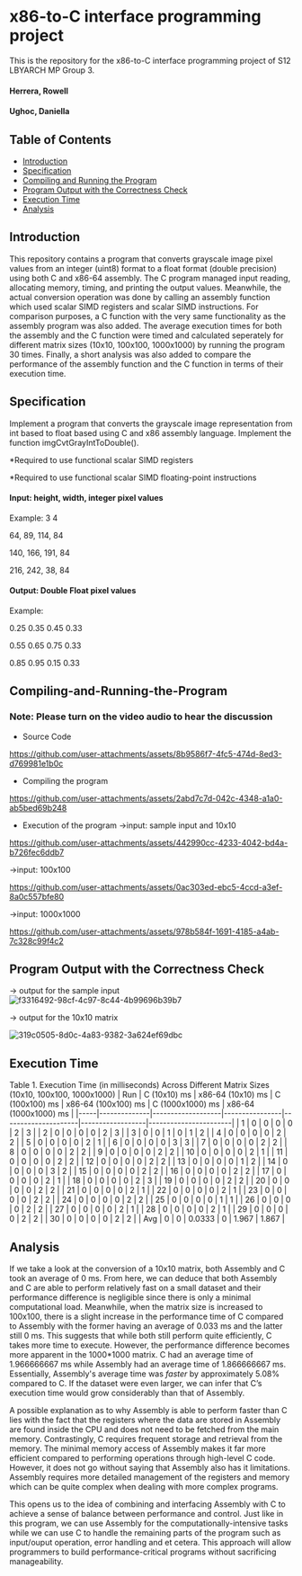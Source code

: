 # x86-to-C interface programming project
This is the repository for the x86-to-C interface programming project of S12 LBYARCH MP Group 3.
#### Herrera, Rowell
#### Ughoc, Daniella

## Table of Contents
- [Introduction](#introduction)
- [Specification](#specification)
- [Compiling and Running the Program](#Compiling-and-Running-the-Program)
- [Program Output with the Correctness Check](#Program-Output-with-the-Correctness-Check)
- [Execution Time](#execution-time)
- [Analysis](#analysis)
  
## Introduction
This repository contains a program that converts grayscale image pixel values from an integer (uint8) format to a float format (double precision) using both C and x86-64 assembly. The C program managed input reading, allocating memory, timing, and printing the output values. Meanwhile, the actual conversion operation was done by calling an assembly function which used scalar SIMD registers and scalar SIMD instructions. For comparison purposes, a C function with the very same functionality as the assembly program was also added. The average execution times for both the assembly and the C function were timed and calculated seperately for different matrix sizes (10x10, 100x100, 1000x1000) by running the program 30 times. Finally, a short analysis was also added to compare the performance of the assembly function and the C function in terms of their execution time.

## Specification
Implement a program that converts the grayscale image representation from int based to float based using C and x86 assembly language. Implement the function imgCvtGrayIntToDouble().

*Required to use functional scalar SIMD registers

*Required to use functional scalar SIMD floating-point instructions

#### Input: height, width, integer pixel values
Example:
3 4

64,  89,  114, 84

140, 166, 191, 84

216, 242, 38,  84

#### Output: Double Float pixel values
Example:

0.25 0.35 0.45 0.33

0.55 0.65 0.75 0.33

0.85 0.95 0.15 0.33

## Compiling-and-Running-the-Program
### Note: Please turn on the video audio to hear the discussion
- Source Code

https://github.com/user-attachments/assets/8b9586f7-4fc5-474d-8ed3-d769981e1b0c

- Compiling the program


https://github.com/user-attachments/assets/2abd7c7d-042c-4348-a1a0-ab5bed69b248

- Execution of the program
  ->input: sample input and 10x10


https://github.com/user-attachments/assets/442990cc-4233-4042-bd4a-b726fec6ddb7

 ->input: 100x100 
 

https://github.com/user-attachments/assets/0ac303ed-ebc5-4ccd-a3ef-8a0c557bfe80


 ->input: 1000x1000



https://github.com/user-attachments/assets/978b584f-1691-4185-a4ab-7c328c99f4c2



## Program Output with the Correctness Check
 -> output for the sample input
![f3316492-98cf-4c97-8c44-4b99696b39b7](https://github.com/user-attachments/assets/4a0ead1b-5727-4829-8047-e9bf25448cfe)


 -> output for the 10x10 matrix

![319c0505-8d0c-4a83-9382-3a624ef69dbc](https://github.com/user-attachments/assets/0210ce45-eaf3-44ab-ab6c-19fe54e42245)


## Execution Time
Table 1. Execution Time (in milliseconds) Across Different Matrix Sizes (10x10, 100x100, 1000x1000)
| Run | C (10x10) ms | x86-64 (10x10) ms | C (100x100) ms | x86-64 (100x100) ms | C (1000x1000) ms | x86-64 (1000x1000) ms |
|-----|--------------|-------------------|----------------|---------------------|------------------|-----------------------|
| 1   | 0            | 0                 | 0              | 0                   | 2                | 3                     |
| 2   | 0            | 0                 | 0              | 0                   | 2                | 3                     |
| 3   | 0            | 0                 | 1              | 0                   | 1                | 2                     |
| 4   | 0            | 0                 | 0              | 0                   | 2                | 2                     |
| 5   | 0            | 0                 | 0              | 0                   | 2                | 1                     |
| 6   | 0            | 0                 | 0              | 0                   | 3                | 3                     |
| 7   | 0            | 0                 | 0              | 0                   | 2                | 2                     |
| 8   | 0            | 0                 | 0              | 0                   | 2                | 2                     |
| 9   | 0            | 0                 | 0              | 0                   | 2                | 2                     |
| 10  | 0            | 0                 | 0              | 0                   | 2                | 1                     |
| 11  | 0            | 0                 | 0              | 0                   | 2                | 2                     |
| 12  | 0            | 0                 | 0              | 0                   | 2                | 2                     |
| 13  | 0            | 0                 | 0              | 0                   | 1                | 2                     |
| 14  | 0            | 0                 | 0              | 0                   | 3                | 2                     |
| 15  | 0            | 0                 | 0              | 0                   | 2                | 2                     |
| 16  | 0            | 0                 | 0              | 0                   | 2                | 2                     |
| 17  | 0            | 0                 | 0              | 0                   | 2                | 1                     |
| 18  | 0            | 0                 | 0              | 0                   | 2                | 3                     |
| 19  | 0            | 0                 | 0              | 0                   | 2                | 2                     |
| 20  | 0            | 0                 | 0              | 0                   | 2                | 2                     |
| 21  | 0            | 0                 | 0              | 0                   | 2                | 1                     |
| 22  | 0            | 0                 | 0              | 0                   | 2                | 1                     |
| 23  | 0            | 0                 | 0              | 0                   | 2                | 2                     |
| 24  | 0            | 0                 | 0              | 0                   | 2                | 2                     |
| 25  | 0            | 0                 | 0              | 0                   | 1                | 1                     |
| 26  | 0            | 0                 | 0              | 0                   | 2                | 2                     |
| 27  | 0            | 0                 | 0              | 0                   | 2                | 1                     |
| 28  | 0            | 0                 | 0              | 0                   | 2                | 1                     |
| 29  | 0            | 0                 | 0              | 0                   | 2                | 2                     |
| 30  | 0            | 0                 | 0              | 0                   | 2                | 2                     |
| Avg | 0            | 0                 | 0.0333         | 0                   | 1.967            | 1.867                 |



## Analysis

If we take a look at the conversion of a 10x10 matrix, both Assembly and C took an average of 0 ms. From here, we can deduce that both Assembly and C are able to perform relatively fast on a small dataset and their performance difference is negligible since there is only a minimal computational load. Meanwhile, when the matrix size is increased to 100x100, there is a slight increase in the performance time of C compared to Assembly with the former having an average of 0.033 ms and the latter still 0 ms. This suggests that while both still perform quite efficiently, C takes more time to execute. However, the performance difference becomes more apparent in the 1000*1000 matrix. C had an average time of 1.966666667 ms while Assembly had an average time of 1.866666667 ms. Essentially, Assembly's average time was *faster* by  approximately 5.08% compared to C. If the dataset were even larger, we can infer that C’s execution time would grow considerably than that of Assembly.

A possible explanation as to why Assembly is able to perform faster than C lies with the fact that the registers where the data are stored in Assembly are found inside the CPU and does not need to be fetched from the main memory. Contrastingly, C requires frequent storage and retrieval from the memory. The minimal memory access of Assembly makes it far more efficient compared to performing operations through high-level C code. However, it does not go without saying that Assembly also has it limitations. Assembly requires more detailed management of the registers and memory which can be quite complex when dealing with more complex programs. 

This opens us to the idea of combining and interfacing Assembly with C to achieve a sense of balance between performance and control. Just like in this program, we can use Assembly for the computationally-intensive tasks while we can use C to handle the remaining parts of the program such as input/ouput operation, error handling and et cetera. This approach will allow programmers to build performance-critical programs without sacrificing manageability.


